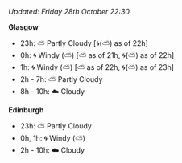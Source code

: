 *Updated: Friday 28th October 22:30*

**Glasgow**

* 23h: :partly_sunny: Partly Cloudy [:cyclone:(:partly_sunny:) as of 22h]
* 0h: :cyclone: Windy (:partly_sunny:) [:partly_sunny: as of 21h, :cyclone:(:partly_sunny:) as of 22h]
* 1h: :cyclone: Windy (:partly_sunny:) [:partly_sunny: as of 22h, :cyclone:(:partly_sunny:) as of 23h]
* 2h - 7h: :partly_sunny: Partly Cloudy
* 8h - 10h: :cloud: Cloudy

**Edinburgh**

* 23h: :partly_sunny: Partly Cloudy
* 0h, 1h: :cyclone: Windy (:partly_sunny:)
* 2h - 10h: :cloud: Cloudy

